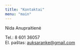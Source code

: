 ```yaml
---
title: "Kontaktai"
menu: "main"
---
```


Nida Anupraitienė

Tel.: 8 601 36057  
El. paštas: auksaranke@gmail.com
